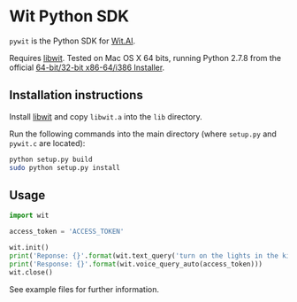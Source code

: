 # Wit Python SDK

`pywit` is the Python SDK for [Wit.AI](http://wit.ai).

Requires [libwit](http://github.com/wit-ai/libwit).
Tested on Mac OS X 64 bits, running Python 2.7.8 from the official [64-bit/32-bit x86-64/i386 Installer](http://www.python.org/download).

## Installation instructions

Install [libwit](http://github.com/wit-ai/libwit) and copy `libwit.a` into the `lib` directory.

Run the following commands into the main directory (where `setup.py` and `pywit.c` are located):
```bash
python setup.py build
sudo python setup.py install
```

## Usage

```python
import wit

access_token = 'ACCESS_TOKEN'

wit.init()
print('Reponse: {}'.format(wit.text_query('turn on the lights in the kitchen', access_token)))
print('Response: {}'.format(wit.voice_query_auto(access_token)))
wit.close()
```

See example files for further information.
